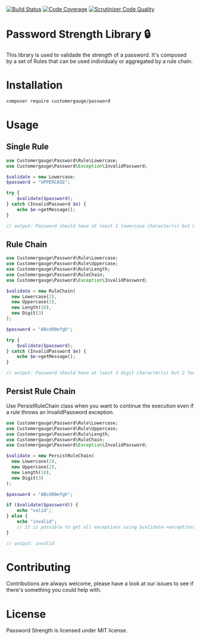 [![Build Status](https://travis-ci.org/cgauge/password-strength-lib.svg?branch=master)](https://travis-ci.org/cgauge/password-strength-lib)
[![Code Coverage](https://scrutinizer-ci.com/g/cgauge/password-strength-lib/badges/coverage.png?b=master)](https://scrutinizer-ci.com/g/cgauge/password-strength-lib/?branch=master)
[![Scrutinizer Code Quality](https://scrutinizer-ci.com/g/cgauge/password-strength-lib/badges/quality-score.png?b=master)](https://scrutinizer-ci.com/g/cgauge/password-strength-lib/?branch=master)

# Password Strength Library 🔒

This library is used to validade the strength of a password. It's composed by a set of Rules that can be used individualy or aggregated by a rule chain.

# Installation

```bash
composer require customergauge/password
```
# Usage

## Single Rule

```php
use Customergauge\Password\Rule\Lowercase;
use Customergauge\Password\Exception\InvalidPassword;

$validate = new Lowercase;
$password = "UPPERCASE";

try {
    $validate($password);
} catch (InvalidPassword $e) {
    echo $e->getMessage();
}

// output: Password should have at least 1 lowercase character(s) but 0 found.
```

## Rule Chain

```php
use Customergauge\Password\Rule\Lowercase;
use Customergauge\Password\Rule\Uppercase;
use Customergauge\Password\Rule\Length;
use Customergauge\Password\RuleChain;
use Customergauge\Password\Exception\InvalidPassword;

$validate = new RuleChain(
  new Lowercase(2),
  new Uppercase(2),
  new Length(10),
  new Digit(3)
);

$password = "ABcd00efgh";

try {
    $validate($password);
} catch (InvalidPassword $e) {
    echo $e->getMessage();
}

// output: Password should have at least 3 digit character(s) but 2 found.
```
## Persist Rule Chain

Use PersistRuleChain class when you want to continue the execution even if a rule throws an InvalidPassword exception.

```php
use Customergauge\Password\Rule\Lowercase;
use Customergauge\Password\Rule\Uppercase;
use Customergauge\Password\Rule\Length;
use Customergauge\Password\RuleChain;
use Customergauge\Password\Exception\InvalidPassword;

$validate = new PersistRuleChain(
  new Lowercase(2),
  new Uppercase(2),
  new Length(10),
  new Digit(3)
);

$password = "ABcd00efgh";

if ($validate($password)) {
    echo "valid";
} else {
    echo "invalid";
    // It is possible to get all exceptions using $validate->exceptions();
}

// output: invalid
```

# Contributing

Contributions are always welcome, please have a look at our issues to see if there's something you could help with.

# License

Password Strength is licensed under MIT license.
